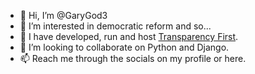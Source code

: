 - 👋 Hi, I’m @GaryGod3
- 👀 I’m interested in democratic reform and so...
- 🌱 I have developed, run and host [Transparency First](https://www.transparencyfirst.org).
- 💞️ I’m looking to collaborate on Python and Django.
- 📫 Reach me through the socials on my profile or here.

<!---
GaryGod3/GaryGod3 is a ✨ special ✨ repository because its `README.md` (this file) appears on your GitHub profile.
You can click the Preview link to take a look at your changes.
--->
